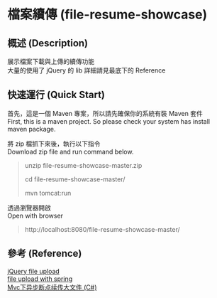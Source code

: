 檔案續傳 (file-resume-showcase)
====================

概述 (Description)
------------
展示檔案下載與上傳的續傳功能  
大量的使用了 jQuery 的 lib 詳細請見最底下的 Reference


快速運行 (Quick Start)
------------
首先，這是一個 Maven 專案，所以請先確保你的系統有裝 Maven 套件  
First, this is a maven project. So please check your system has install maven package.  

將 zip 檔抓下來後，執行以下指令  
Download zip file and run command below.  

<blockquote>
<p>unzip file-resume-showcase-master.zip</p>
<p>cd file-resume-showcase-master/</p>
<p>mvn tomcat:run</p>
</blockquote>

透過瀏覽器開啟  
Open with browser

<blockquote>
<p>http://localhost:8080/file-resume-showcase-master/</p>
</blockquote>


參考 (Reference)
------------
<a href="https://github.com/blueimp/jQuery-File-Upload" target="_blank">jQuery file upload</a>  
<a href="http://krams915.blogspot.tw/2012/06/file-upload-with-spring-and-jquery-part_2793.html" target="_blank">file upload with spring</a>  
<a href="http://www.cnblogs.com/ASPNET2008/p/3360427.html" target="_blank">Mvc下异步断点续传大文件 (C#)</a>  

